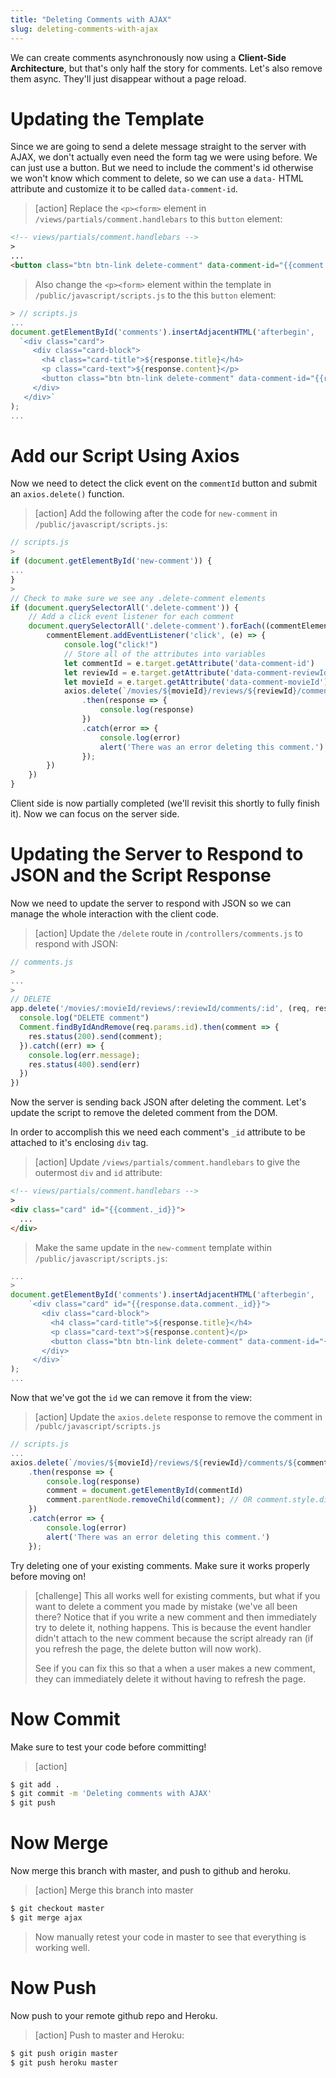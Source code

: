 ```yaml
---
title: "Deleting Comments with AJAX"
slug: deleting-comments-with-ajax
---
```


We can create comments asynchronously now using a **Client-Side Architecture**, but that's only half the story for comments. Let's also remove them async. They'll just disappear without a page reload.

# Updating the Template

Since we are going to send a delete message straight to the server with AJAX, we don't actually even need the form tag we were using before. We can just use a button. But we need to include the comment's id otherwise we won't know which comment to delete, so we can use a `data-` HTML attribute and customize it to be called `data-comment-id`.

>[action]
> Replace the `<p><form>` element in `/views/partials/comment.handlebars` to this  `button` element:
>
```html
<!-- views/partials/comment.handlebars -->
>
...
<button class="btn btn-link delete-comment" data-comment-id="{{comment._id}}" data-comment-reviewId="{{comment.reviewId}}" data-comment-movieId="{{movieId}}">Delete</button>
```
> Also change the `<p><form>` element within the template in `/public/javascript/scripts.js` to the this `button` element:
>
```js
> // scripts.js
...
document.getElementById('comments').insertAdjacentHTML('afterbegin',
  `<div class="card">
     <div class="card-block">
       <h4 class="card-title">${response.title}</h4>
       <p class="card-text">${response.content}</p>
       <button class="btn btn-link delete-comment" data-comment-id="{{response.data.comment._id}}" data-comment-reviewId="{{response.data.comment.reviewId}}" data-comment-movieId="{{movieId}}"">Delete</button>
     </div>
   </div>`
);
...
```


# Add our Script Using Axios

Now we need to detect the click event on the `commentId` button and submit an `axios.delete()` function.

>[action]
> Add the following after the code for `new-comment` in `/public/javascript/scripts.js`:
>
```js
// scripts.js
>
if (document.getElementById('new-comment')) {
...
}
>
// Check to make sure we see any .delete-comment elements
if (document.querySelectorAll('.delete-comment')) {
    // Add a click event listener for each comment
    document.querySelectorAll('.delete-comment').forEach((commentElement) => {
        commentElement.addEventListener('click', (e) => {
            console.log("click!")
            // Store all of the attributes into variables
            let commentId = e.target.getAttribute('data-comment-id')
            let reviewId = e.target.getAttribute('data-comment-reviewId')
            let movieId = e.target.getAttribute('data-comment-movieId')
            axios.delete(`/movies/${movieId}/reviews/${reviewId}/comments/${commentId}`)
                .then(response => {
                    console.log(response)
                })
                .catch(error => {
                    console.log(error)
                    alert('There was an error deleting this comment.')
                });
        })
    })
}
```

Client side is now partially completed (we'll revisit this shortly to fully finish it). Now we can focus on the server side.

# Updating the Server to Respond to JSON and the Script Response

Now we need to update the server to respond with JSON so we can manage the whole interaction with the client code.

>[action]
> Update the `/delete` route in `/controllers/comments.js` to respond with JSON:
>
```js
// comments.js
>
...
>
// DELETE
app.delete('/movies/:movieId/reviews/:reviewId/comments/:id', (req, res) => {
  console.log("DELETE comment")
  Comment.findByIdAndRemove(req.params.id).then(comment => {
    res.status(200).send(comment);
  }).catch((err) => {
    console.log(err.message);
    res.status(400).send(err)
  })
})
```

Now the server is sending back JSON after deleting the comment. Let's update the script to remove the deleted comment from the DOM.

In order to accomplish this we need each comment's `_id` attribute to be attached to it's enclosing `div` tag.

> [action]
> Update `/views/partials/comment.handlebars` to give the outermost `div` and `id` attribute:
>
```HTML
<!-- views/partials/comment.handlebars -->
>
<div class="card" id="{{comment._id}}">
  ...
</div>
```
>
> Make the same update in the `new-comment` template within `/public/javascript/scripts.js`:
>
```js
...
>
document.getElementById('comments').insertAdjacentHTML('afterbegin',
    `<div class="card" id="{{response.data.comment._id}}">
       <div class="card-block">
         <h4 class="card-title">${response.title}</h4>
         <p class="card-text">${response.content}</p>
         <button class="btn btn-link delete-comment" data-comment-id="{{response.data.comment._id}}" data-comment-reviewId="{{response.data.comment.reviewId}}" data-comment-movieId="{{movieId}}"">Delete</button>
       </div>
     </div>`
);
...
```

Now that we've got the `id` we can remove it from the view:

>[action]
> Update the `axios.delete` response to remove the comment in `/publc/javascript/scripts.js`
>
```js
// scripts.js
...
axios.delete(`/movies/${movieId}/reviews/${reviewId}/comments/${commentId}`)
    .then(response => {
        console.log(response)
        comment = document.getElementById(commentId)
        comment.parentNode.removeChild(comment); // OR comment.style.display = 'none';
    })
    .catch(error => {
        console.log(error)
        alert('There was an error deleting this comment.')
    });
```

Try deleting one of your existing comments. Make sure it works properly before moving on!

>[challenge]
> This all works well for existing comments, but what if you want to delete a comment you made by mistake (we've all been there? Notice that if you write a new comment and then immediately try to delete it, nothing happens. This is because the event handler didn't attach to the new comment because the script already ran (if you refresh the page, the delete button will now work).
>
> See if you can fix this so that a when a user makes a new comment, they can immediately delete it without having to refresh the page.

# Now Commit
Make sure to test your code before committing!

>[action]
>
```bash
$ git add .
$ git commit -m 'Deleting comments with AJAX'
$ git push
```

# Now Merge

Now merge this branch with master, and push to github and heroku.

>[action]
> Merge this branch into master
>
```bash
$ git checkout master
$ git merge ajax
```
>
> Now manually retest your code in master to see that everything is working well.

# Now Push

Now push to your remote github repo and Heroku.

> [action]
> Push to master and Heroku:
>
```bash
$ git push origin master
$ git push heroku master
```
